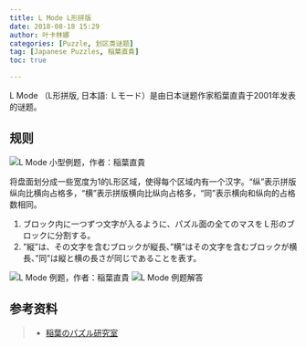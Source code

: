```yaml
---
title: L Mode L形拼版
date: 2018-08-18 15:29
author: 叶卡林娜
categories: [Puzzle, 划区类谜题]
tag: [Japanese Puzzles, 稲葉直貴]
toc: true

---
```


L Mode （L形拼版, 日本語:  Ｌモード）是由日本谜题作家稻葉直貴于2001年发表的谜题。

## 规则

![L Mode 小型例题，作者：稲葉直貴](/images/lmode.png)

将盘面划分成一些宽度为1的L形区域，使得每个区域内有一个汉字。“纵”表示拼版纵向比横向占格多，“横”表示拼版横向比纵向占格多，“同”表示横向和纵向的占格数相同。

1. ブロック内に一つずつ文字が入るように、パズル面の全てのマスをＬ形のブロックに分割する。
2. ”縦”は、その文字を含むブロックが縦長、”横”はその文字を含むブロックが横長、”同”は縦と横の長さが同じであることを表す。

![L Mode 例题，作者：稲葉直貴](/images/lmode_e.png)
![L Mode 例题解答](/images/lmode_a.png)

## 参考资料

> - [稲葉のパズル研究室](http://inabapuzzle.com/honkaku/lmode.html)
